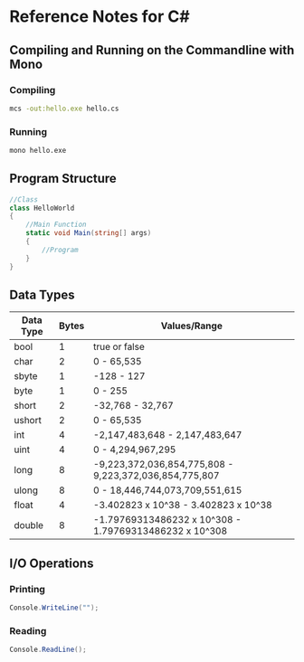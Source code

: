 # Reference Notes for C#

## Compiling and Running on the Commandline with Mono
### Compiling 
```bash
mcs -out:hello.exe hello.cs
```
### Running
```bash
mono hello.exe
```

## Program Structure
```C#
//Class
class HelloWorld
{
    //Main Function
    static void Main(string[] args)
    {
        //Program
    }
}
```

## Data Types
| Data Type | Bytes | Values/Range | 
| --------- | ----- | ----- |
| bool | 1 | true or false |
| char | 2 | 0 - 65,535 |
| sbyte | 1 | -128 - 127 |
| byte | 1 | 0 - 255 |
| short | 2 | -32,768 - 32,767 |
| ushort | 2 | 	0 - 65,535 |
| int | 4 | -2,147,483,648 - 2,147,483,647 |
| uint | 4 | 0 - 4,294,967,295 |
| long | 8 | -9,223,372,036,854,775,808 - 9,223,372,036,854,775,807 |
| ulong | 8 | 0 - 18,446,744,073,709,551,615 |
| float | 4 | -3.402823 x 10^38 - 3.402823 x 10^38 |
| double | 8 | -1.79769313486232 x 10^308 - 1.79769313486232 x 10^308 |

## I/O Operations
### Printing
```C#
Console.WriteLine("");
```

### Reading
```C#
Console.ReadLine();
```
